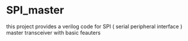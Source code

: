 # SPI_master
this project provides a verilog code for SPI ( serial peripheral interface ) master transceiver with basic feauters  
